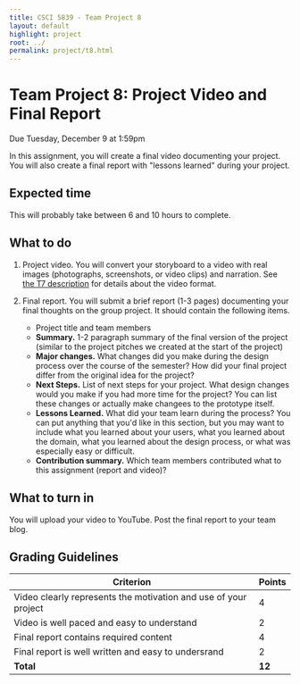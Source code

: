 ```yaml
---
title: CSCI 5839 - Team Project 8
layout: default
highlight: project
root: ../
permalink: project/t8.html
---
```

# Team Project 8: Project Video and Final Report

Due Tuesday, December 9 at 1:59pm

In this assignment, you will create a final video documenting your project. You will also create a final report with "lessons learned" during your project.

## Expected time
This will probably take between 6 and 10 hours to complete. 

## What to do
1. Project video. You will convert your storyboard to a video with real images (photographs, screenshots, or video clips) and narration. See [the T7 description](t7.html) for details about the video format.

2. Final report. You will submit a brief report (1-3 pages) documenting your final thoughts on the group project. It should contain the following items.

	- Project title and team members
	- **Summary.** 1-2 paragraph summary of the final version of the project (similar to the project pitches we created at the start of the project)
	- **Major changes.** What changes did you make during the design process over the course of the semester? How did your final project differ from the original idea for the project?
	- **Next Steps.** List of next steps for your project. What design changes would you make if you had more time for the project? You can list these changes or actually make changees to the prototype itself.
	- **Lessons Learned.** What did your team learn during the process? You can put anything that you'd like in this section, but you may want to include what you learned about your users, what you learned about the domain, what you learned about the design process, or what was especially easy or difficult.
	- **Contribution summary.** Which team members contributed what to this assignment (report and video)?

## What to turn in
You will upload your video to YouTube. Post the final report to your team blog.

## Grading Guidelines

 | Criterion | Points | 
 | ---------|------- | 
 | Video clearly represents the motivation and use of your project | 4 | 
 | Video is well paced and easy to understand | 2 | 
 | Final report contains required content | 4 | 
 | Final report is well written and easy to undersrand | 2 | 
 | **Total** | **12** | 